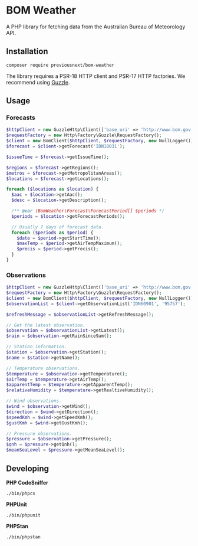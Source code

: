 # BOM Weather

A PHP library for fetching data from the Australian Bureau of Meteorology API.

## Installation

```
composer require previousnext/bom-weather
```

The library requires a PSR-18 HTTP client and PSR-17 HTTP factories. We recommend using [Guzzle](https://docs.guzzlephp.org/en/stable/).

## Usage

### Forecasts

```php
$httpClient = new GuzzleHttp\Client(['base_uri' => 'http://www.bom.gov.au/']);
$requestFactory = new Http\Factory\Guzzle\RequestFactory();
$client = new BomClient($httpClient, $requestFactory, new NullLogger());
$forecast = $client->getForecast('IDN10031');

$issueTime = $forecast->getIssueTime();

$regions = $forecast->getRegions();
$metros = $forecast->getMetropolitanAreas();
$locations = $forecast->getLocations();

foreach ($locations as $location) {
  $aac = $location->getAac();
  $desc = $location->getDescription();

  /** @var \BomWeather\Forecast\ForecastPeriod[] $periods */
  $periods = $location->getForecastPeriods();

  // Usually 7 days of forecast data.
  foreach ($periods as $period) {
    $date = $period->getStartTime();
    $maxTemp = $period->getAirTempMaximum();
    $precis = $period->getPrecis();
  }
}

```

### Observations

```php
$httpClient = new GuzzleHttp\Client(['base_uri' => 'http://www.bom.gov.au/']);
$requestFactory = new Http\Factory\Guzzle\RequestFactory();
$client = new BomClient($httpClient, $requestFactory, new NullLogger());
$observationList = $client->getObservationList('IDN60901', '95757');

$refreshMessage = $observationList->getRefreshMessage();

// Get the latest observation.
$observation = $observationList->getLatest();
$rain = $observation->getRainSince9am();

// Station information.
$station = $observation->getStation();
$name = $station->getName();

// Temperature observations.
$temperature = $observation->getTemperature();
$airTemp = $temperature->getAirTemp();
$apparentTemp = $temperature->getApparentTemp();
$relativeHumidity = $temperature->getRealtiveHumidity();

// Wind observations.
$wind = $observation->getWind();
$direction = $wind->getDirection();
$speedKmh = $wind->getSpeedKmh();
$gustKmh = $wind->getGustKmh();

// Pressure observations.
$pressure = $observation->getPressure();
$qnh = $pressure->getQnh();
$meanSeaLevel = $pressure->getMeanSeaLevel();
```

## Developing

**PHP CodeSniffer**
```
./bin/phpcs
```

**PHPUnit**

```
./bin/phpunit
```

**PHPStan**

```
./bin/phpstan
```
